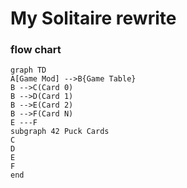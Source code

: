 # My Solitaire rewrite

### flow chart

<!-- gfmd-start -->
```mermaid
graph TD
A[Game Mod] -->B{Game Table}
B -->C(Card 0)
B -->D(Card 1)
B -->E(Card 2)
B -->F(Card N)
E ---F
subgraph 42 Puck Cards
C
D
E
F
end
```
<!-- gfmd-end -->
